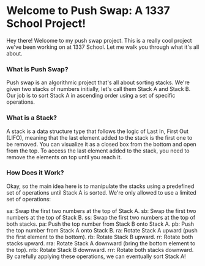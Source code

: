 # Welcome to Push Swap: A 1337 School Project!
Hey there! Welcome to my push swap project. This is a really cool project we've been working on at 1337 School. Let me walk you through what it's all about.

### What is Push Swap?
Push swap is an algorithmic project that's all about sorting stacks. We're given two stacks of numbers initially, let's call them Stack A and Stack B. Our job is to sort Stack A in ascending order using a set of specific operations.

### What is a Stack?
A stack is a data structure type that follows the logic of Last In, First Out (LIFO), meaning that the last element added to the stack is the first one to be removed. You can visualize it as a closed box from the bottom and open from the top. To access the last element added to the stack, you need to remove the elements on top until you reach it.

### How Does it Work?
Okay, so the main idea here is to manipulate the stacks using a predefined set of operations until Stack A is sorted. We're only allowed to use a limited set of operations:

sa: Swap the first two numbers at the top of Stack A.
sb: Swap the first two numbers at the top of Stack B.
ss: Swap the first two numbers at the top of both stacks.
pa: Push the top number from Stack B onto Stack A.
pb: Push the top number from Stack A onto Stack B.
ra: Rotate Stack A upward (push the first element to the bottom).
rb: Rotate Stack B upward.
rr: Rotate both stacks upward.
rra: Rotate Stack A downward (bring the bottom element to the top).
rrb: Rotate Stack B downward.
rrr: Rotate both stacks downward.
By carefully applying these operations, we can eventually sort Stack A!
